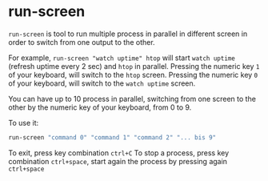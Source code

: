 # run-screen

`run-screen` is tool to run multiple process in parallel in different screen in order to switch from one output to the other.

For example, `run-screen "watch uptime" htop` will start `watch uptime` (refresh uptime every 2 sec) and `htop` in parallel. Pressing the numeric key `1` of your keyboard, will switch to the `htop` screen. Pressing the numeric key `0` of your keyboard, will switch to the `watch uptime` screen.

You can have up to 10 process in parallel, switching from one screen to the other by the numeric key of your keyboard, from 0 to 9.

To use it:

```bash
run-screen "command 0" "command 1" "command 2" "... bis 9"
```

To exit, press key combination `ctrl+C`
To stop a process, press key combination `ctrl+space`, start again the process by pressing again `ctrl+space`